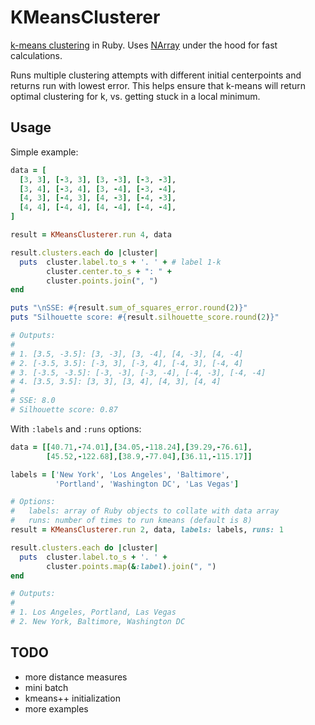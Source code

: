 KMeansClusterer
===

[k-means clustering](http://en.wikipedia.org/wiki/K-means_clustering) in Ruby. Uses [NArray](https://github.com/masa16/narray) under the hood for fast calculations.

Runs multiple clustering attempts with different initial centerpoints and returns run with lowest error. This helps ensure that k-means will return optimal clustering for k, vs. getting stuck in a local minimum.


Usage
---
Simple example:

```ruby
data = [
  [3, 3], [-3, 3], [3, -3], [-3, -3],
  [3, 4], [-3, 4], [3, -4], [-3, -4],
  [4, 3], [-4, 3], [4, -3], [-4, -3],
  [4, 4], [-4, 4], [4, -4], [-4, -4],
]

result = KMeansClusterer.run 4, data

result.clusters.each do |cluster|
  puts  cluster.label.to_s + '. ' + # label 1-k
        cluster.center.to_s + ": " + 
        cluster.points.join(", ")
end

puts "\nSSE: #{result.sum_of_squares_error.round(2)}"
puts "Silhouette score: #{result.silhouette_score.round(2)}"

# Outputs:
#
# 1. [3.5, -3.5]: [3, -3], [3, -4], [4, -3], [4, -4]
# 2. [-3.5, 3.5]: [-3, 3], [-3, 4], [-4, 3], [-4, 4]
# 3. [-3.5, -3.5]: [-3, -3], [-3, -4], [-4, -3], [-4, -4]
# 4. [3.5, 3.5]: [3, 3], [3, 4], [4, 3], [4, 4]
#
# SSE: 8.0
# Silhouette score: 0.87
```

With ```:labels``` and ```:runs``` options:

```ruby
data = [[40.71,-74.01],[34.05,-118.24],[39.29,-76.61],
        [45.52,-122.68],[38.9,-77.04],[36.11,-115.17]]

labels = ['New York', 'Los Angeles', 'Baltimore', 
          'Portland', 'Washington DC', 'Las Vegas']

# Options:
#   labels: array of Ruby objects to collate with data array
#   runs: number of times to run kmeans (default is 8)
result = KMeansClusterer.run 2, data, labels: labels, runs: 1

result.clusters.each do |cluster|
  puts  cluster.label.to_s + '. ' + 
        cluster.points.map(&:label).join(", ")
end

# Outputs:
#
# 1. Los Angeles, Portland, Las Vegas
# 2. New York, Baltimore, Washington DC
```


TODO
---
- more distance measures
- mini batch
- kmeans++ initialization
- more examples
